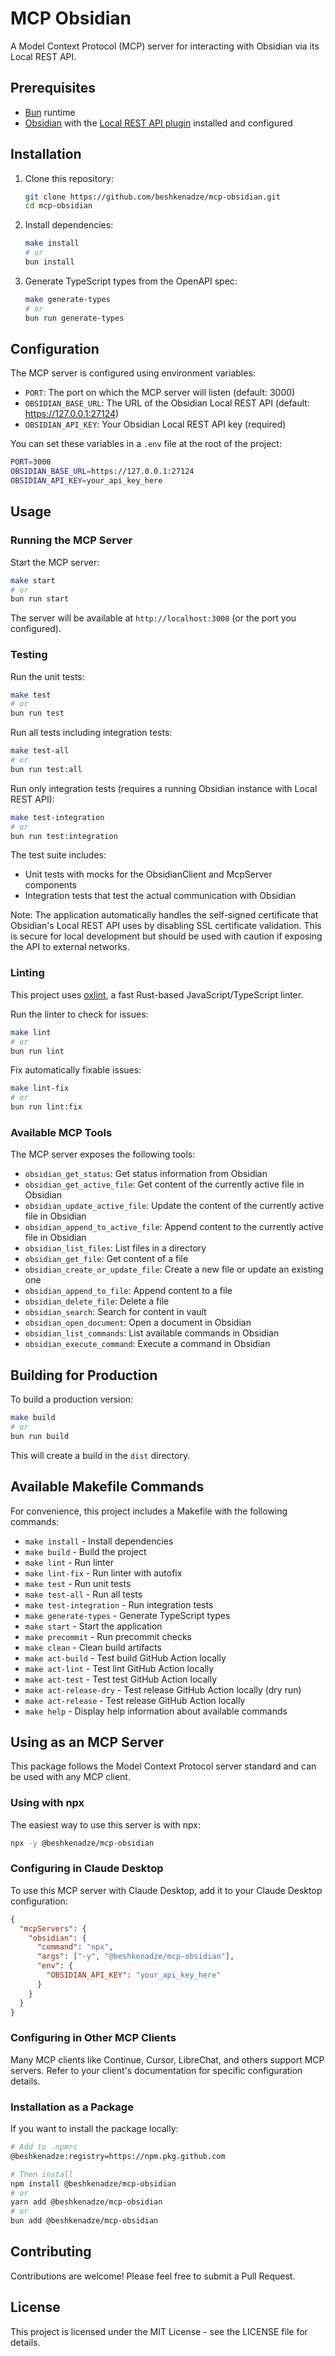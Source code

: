 # MCP Obsidian

A Model Context Protocol (MCP) server for interacting with Obsidian via its Local REST API.

## Prerequisites

- [Bun](https://bun.sh/) runtime
- [Obsidian](https://obsidian.md/) with the [Local REST API plugin](https://github.com/coddingtonbear/obsidian-local-rest-api) installed and configured

## Installation

1. Clone this repository:
   ```bash
   git clone https://github.com/beshkenadze/mcp-obsidian.git
   cd mcp-obsidian
   ```

2. Install dependencies:
   ```bash
   make install
   # or
   bun install
   ```

3. Generate TypeScript types from the OpenAPI spec:
   ```bash
   make generate-types
   # or
   bun run generate-types
   ```

## Configuration

The MCP server is configured using environment variables:

- `PORT`: The port on which the MCP server will listen (default: 3000)
- `OBSIDIAN_BASE_URL`: The URL of the Obsidian Local REST API (default: https://127.0.0.1:27124)
- `OBSIDIAN_API_KEY`: Your Obsidian Local REST API key (required)

You can set these variables in a `.env` file at the root of the project:

```bash
PORT=3000
OBSIDIAN_BASE_URL=https://127.0.0.1:27124
OBSIDIAN_API_KEY=your_api_key_here
```

## Usage

### Running the MCP Server

Start the MCP server:

```bash
make start
# or
bun run start
```

The server will be available at `http://localhost:3000` (or the port you configured).

### Testing

Run the unit tests:

```bash
make test
# or
bun run test
```

Run all tests including integration tests:

```bash
make test-all
# or
bun run test:all
```

Run only integration tests (requires a running Obsidian instance with Local REST API):

```bash
make test-integration
# or
bun run test:integration
```

The test suite includes:
- Unit tests with mocks for the ObsidianClient and McpServer components
- Integration tests that test the actual communication with Obsidian

Note: The application automatically handles the self-signed certificate that Obsidian's Local REST API uses by disabling SSL certificate validation. This is secure for local development but should be used with caution if exposing the API to external networks.

### Linting

This project uses [oxlint](https://oxc.rs/docs/guide/usage/linter), a fast Rust-based JavaScript/TypeScript linter.

Run the linter to check for issues:

```bash
make lint
# or
bun run lint
```

Fix automatically fixable issues:

```bash
make lint-fix
# or
bun run lint:fix
```

### Available MCP Tools

The MCP server exposes the following tools:

- `obsidian_get_status`: Get status information from Obsidian
- `obsidian_get_active_file`: Get content of the currently active file in Obsidian
- `obsidian_update_active_file`: Update the content of the currently active file in Obsidian
- `obsidian_append_to_active_file`: Append content to the currently active file in Obsidian
- `obsidian_list_files`: List files in a directory
- `obsidian_get_file`: Get content of a file
- `obsidian_create_or_update_file`: Create a new file or update an existing one
- `obsidian_append_to_file`: Append content to a file
- `obsidian_delete_file`: Delete a file
- `obsidian_search`: Search for content in vault
- `obsidian_open_document`: Open a document in Obsidian
- `obsidian_list_commands`: List available commands in Obsidian
- `obsidian_execute_command`: Execute a command in Obsidian

## Building for Production

To build a production version:

```bash
make build
# or
bun run build
```

This will create a build in the `dist` directory.

## Available Makefile Commands

For convenience, this project includes a Makefile with the following commands:

- `make install` - Install dependencies
- `make build` - Build the project
- `make lint` - Run linter
- `make lint-fix` - Run linter with autofix
- `make test` - Run unit tests
- `make test-all` - Run all tests
- `make test-integration` - Run integration tests
- `make generate-types` - Generate TypeScript types
- `make start` - Start the application
- `make precommit` - Run precommit checks
- `make clean` - Clean build artifacts
- `make act-build` - Test build GitHub Action locally
- `make act-lint` - Test lint GitHub Action locally
- `make act-test` - Test test GitHub Action locally
- `make act-release-dry` - Test release GitHub Action locally (dry run)
- `make act-release` - Test release GitHub Action locally
- `make help` - Display help information about available commands

## Using as an MCP Server

This package follows the Model Context Protocol server standard and can be used with any MCP client.

### Using with npx

The easiest way to use this server is with npx:

```bash
npx -y @beshkenadze/mcp-obsidian
```

### Configuring in Claude Desktop

To use this MCP server with Claude Desktop, add it to your Claude Desktop configuration:

```json
{
  "mcpServers": {
    "obsidian": {
      "command": "npx",
      "args": ["-y", "@beshkenadze/mcp-obsidian"],
      "env": {
        "OBSIDIAN_API_KEY": "your_api_key_here"
      }
    }
  }
}
```

### Configuring in Other MCP Clients

Many MCP clients like Continue, Cursor, LibreChat, and others support MCP servers. Refer to your client's documentation for specific configuration details.

### Installation as a Package

If you want to install the package locally:

```bash
# Add to .npmrc
@beshkenadze:registry=https://npm.pkg.github.com

# Then install
npm install @beshkenadze/mcp-obsidian
# or
yarn add @beshkenadze/mcp-obsidian
# or
bun add @beshkenadze/mcp-obsidian
```

## Contributing

Contributions are welcome! Please feel free to submit a Pull Request.

## License

This project is licensed under the MIT License - see the LICENSE file for details.